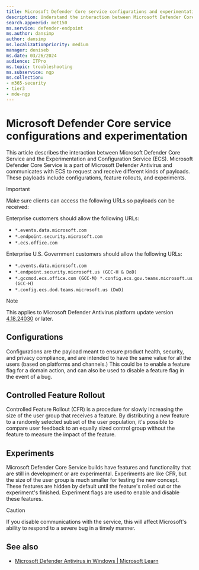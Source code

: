 ```yaml
---
title: Microsoft Defender Core service configurations and experimentation 
description: Understand the interaction between Microsoft Defender Core Service and the Experimentation and Configuration Service (ECS). 
search.appverid: met150
ms.service: defender-endpoint
ms.author: dansimp
author: dansimp
ms.localizationpriority: medium
manager: deniseb
ms.date: 03/26/2024
audience: ITPro
ms.topic: troubleshooting
ms.subservice: ngp
ms.collection: 
- m365-security
- tier3
- mde-ngp
---
```


# Microsoft Defender Core service configurations and experimentation 

This article describes the interaction between Microsoft Defender Core Service and the Experimentation and Configuration Service (ECS). Microsoft Defender Core Service is a part of Microsoft Defender Antivirus and communicates with ECS to request and receive different kinds of payloads. These payloads include configurations, feature rollouts, and experiments. 

> [!IMPORTANT]
> Make sure clients can access the following URLs so payloads can be received:
>
> Enterprise customers should allow the following URLs: 
> -  `*.events.data.microsoft.com` 
> -  `*.endpoint.security.microsoft.com`
> -  `*.ecs.office.com`
>
>Enterprise U.S. Government customers should allow the following URLs: 
> - `*.events.data.microsoft.com` 
> - `*.endpoint.security.microsoft.us (GCC-H & DoD)` 
> - `*.gccmod.ecs.office.com (GCC-M) *.config.ecs.gov.teams.microsoft.us (GCC-H)` 
> - `*.config.ecs.dod.teams.microsoft.us (DoD)` 

> [!NOTE]
> This applies to Microsoft Defender Antivirus platform update version [4.18.24030](microsoft-defender-antivirus-updates.md) or later. 

## Configurations
 
Configurations are the payload meant to ensure product health, security, and privacy compliance, and are intended to have the same value for all the users (based on platforms and channels.) This could be to enable a feature flag for a domain action, and can also be used to disable a feature flag in the event of a bug. 

## Controlled Feature Rollout

Controlled Feature Rollout (CFR) is a procedure for slowly increasing the size of the user group that receives a feature. By distributing a new feature to a randomly selected subset of the user population, it's possible to compare user feedback to an equally sized control group without the feature to measure the impact of the feature. 

## Experiments 

Microsoft Defender Core Service builds have features and functionality that are still in development or are experimental. Experiments are like CFR, but the size of the user group is much smaller for testing the new concept. These features are hidden by default until the feature's rolled out or the experiment's finished. Experiment flags are used to enable and disable these features. 

> [!CAUTION]
> If you disable communications with the service, this will affect Microsoft's ability to respond to a severe bug in a timely manner. 

## See also 

- [Microsoft Defender Antivirus in Windows | Microsoft Learn](microsoft-defender-antivirus-windows.md) 

